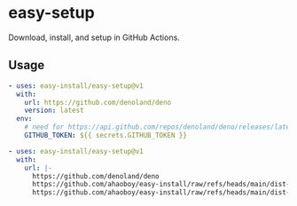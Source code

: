 # easy-setup

Download, install, and setup in GitHub Actions.

## Usage

```yaml
- uses: easy-install/easy-setup@v1
  with:
    url: https://github.com/denoland/deno
    version: latest
  env:
    # need for https://api.github.com/repos/denoland/deno/releases/latest
    GITHUB_TOKEN: ${{ secrets.GITHUB_TOKEN }}
```

```yaml
- uses: easy-install/easy-setup@v1
  with:
    url: |-
      https://github.com/denoland/deno
      https://github.com/ahaoboy/easy-install/raw/refs/heads/main/dist-manifest/node.json
      https://github.com/ahaoboy/easy-install/raw/refs/heads/main/dist-manifest/bun.json
```
